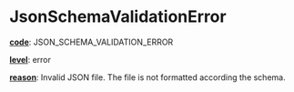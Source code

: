# JsonSchemaValidationError

[**code**](/en/latest/reference/schema/meta/defs/code): JSON_SCHEMA_VALIDATION_ERROR

[**level**](/en/latest/reference/schema/meta/defs/level): error

[**reason**](/en/latest/reference/schema/meta/defs/reason): Invalid JSON file. The file is not formatted according the schema.